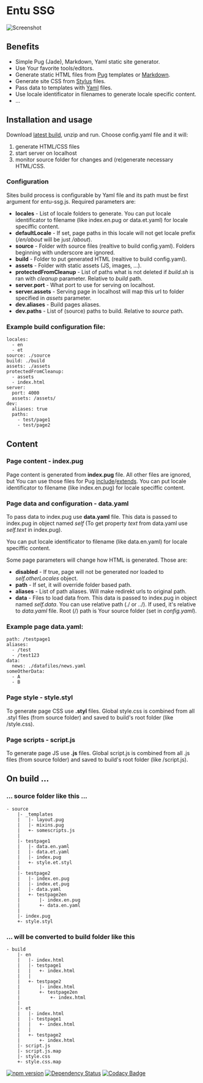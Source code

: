 # Entu SSG

![Screenshot](https://ssg.entu.eu/screenshot.png)

## Benefits

- Simple Pug (Jade), Markdown, Yaml static site generator.
- Use Your favorite tools/editors.
- Generate static HTML files from [Pug](https://pugjs.org) templates or [Markdown](https://en.wikipedia.org/wiki/Markdown).
- Generate site CSS from [Stylus](http://stylus-lang.com) files.
- Pass data to templates with [Yaml](http://yaml.org) files.
- Use locale identificator in filenames to generate locale specific content.
- ...


## Installation and usage

Download [latest build](https://github.com/entu/entu-ssg/releases/latest), unzip and run. Choose config.yaml file and it will:

1. generate HTML/CSS files
2. start server on localhost
3. monitor source folder for changes and (re)generate necessary HTML/CSS.


### Configuration

Sites build process is configurable by Yaml file and its path must be first argument for entu-ssg.js. Required parameters are:

- __locales__ - List of locale folders to generate. You can put locale identificator to filename (like index.en.pug or data.et.yaml) for locale speciffic content.
- __defaultLocale__ - If set, page paths in this locale will not get locale prefix (_/en/about_ will be just _/about_).
- __source__ - Folder with source files (realtive to build config.yaml). Folders beginning with underscore are ignored.
- __build__ - Folder to put generated HTML (realtive to build config.yaml).
- __assets__ - Folder with static assets (JS, images, ...).
- __protectedFromCleanup__ - List of paths what is not deleted if _build.sh_ is ran with _cleanup_ parameter. Relative to _build_ path.
- __server.port__ - What port to use for serving on localhost.
- __server.assets__ - Serving page in localhost will map this url to folder specified in _assets_ parameter.
- __dev.aliases__ - Build pages aliases.
- __dev.paths__ - List of (source) paths to build. Relative to _source_ path.

### Example build configuration file:

```
locales:
  - en
  - et
source: ./source
build: ./build
assets: ./assets
protectedFromCleanup:
  - assets
  - index.html
server:
  port: 4000
  assets: /assets/
dev:
  aliases: true
  paths:
    - test/page1
    - test/page2
```


## Content

### Page content - index.pug

Page content is generated from __index.pug__ file. All other files are ignored, but You can use those files for Pug [include](https://pugjs.org/language/includes.html)/[extends](https://pugjs.org/language/inheritance.html). You can put locale identificator to filename (like index.en.pug) for locale speciffic content.

### Page data and configuration - data.yaml

To pass data to index.pug use __data.yaml__ file. This data is passed to index.pug in object named _self_ (To get property _text_ from data.yaml use _self.text_ in index.pug).

You can put locale identificator to filename (like data.en.yaml) for locale speciffic content.

Some page parameters will change how HTML is generated. Those are:
- __disabled__ - If true, page will not be generated nor loaded to _self.otherLocales_ object.
- __path__ - If set, it will override folder based path.
- __aliases__ - List of path aliases. Will make redirekt urls to original path.
- __data__ - Files to load data from. This data is passed to index.pug in object named _self.data_. You can use relative path (./ or ../). If used, it's relative to _data.yaml_ file. Root (/) path is Your source folder (set in _config.yaml_).

### Example page data.yaml:

```
path: /testpage1
aliases:
  - /test
  - /test123
data:
  news: ./datafiles/news.yaml
someOtherData:
  - A
  - B
```

### Page style - style.styl

To generate page CSS use __.styl__ files. Global style.css is combined from all .styl files (from source folder) and saved to build's root folder (like /style.css).

### Page scripts - script.js

To generate page JS use __.js__ files. Global script.js is combined from all .js files (from source folder) and saved to build's root folder (like /script.js).

## On build ...

### ... source folder like this ...

```
- source
    |- _templates
    |   |- layout.pug
    |   |- mixins.pug
    |   +- somescripts.js
    |
    |- testpage1
    |   |- data.en.yaml
    |   |- data.et.yaml
    |   |- index.pug
    |   +- style.et.styl
    |
    |- testpage2
    |   |- index.en.pug
    |   |- index.et.pug
    |   |- data.yaml
    |   +- testpage2en
    |       |- index.en.pug
    |       +- data.en.yaml
    |
    |- index.pug
    +- style.styl
```

### ... will be converted to build folder like this

```
- build
    |- en
    |   |- index.html
    |   |- testpage1
    |   |   +- index.html
    |   |
    |   +- testpage2
    |       |- index.html
    |       +- testpage2en
    |           +- index.html
    |
    |- et
    |   |- index.html
    |   |- testpage1
    |   |   +- index.html
    |   |
    |   +- testpage2
    |       +- index.html
    |- script.js
    |- script.js.map
    |- style.css
    +- style.css.map
```

[![npm version](https://badge.fury.io/js/entu-ssg.svg)](https://badge.fury.io/js/entu-ssg) [![Dependency Status](https://david-dm.org/entu/entu-ssg/status.svg)](https://david-dm.org/entu/entu-ssg) [![Codacy Badge](https://api.codacy.com/project/badge/grade/66531026074a471897b076fb91a74601)](https://www.codacy.com/app/argoroots/entu-ssg)
